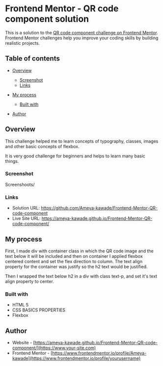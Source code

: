 # Frontend Mentor - QR code component solution

This is a solution to the [QR code component challenge on Frontend Mentor](https://www.frontendmentor.io/challenges/qr-code-component-iux_sIO_H). Frontend Mentor challenges help you improve your coding skills by building realistic projects. 

## Table of contents

- [Overview](#overview)

  - [Screenshot](#screenshot)
  - [Links](#links)

- [My process](#my-process)

  - [Built with](#built-with)

- [Author](#author)


## Overview

This challenge helped me to learn concepts of typography, classes, images
and other basic concepts of flexbox.

It is very good challenge for beginners and helps to learn many basic things.
### Screenshot

Screenshoots/

### Links

- Solution URL: https://github.com/Ameya-kawade/Frontend-Mentor-QR-code-component
- Live Site URL: https://ameya-kawade.github.io/Frontend-Mentor-QR-code-component/

## My process

  First, I made div with container class in which the QR code image and the text below it will be included and then on container I applied flexbox centered content and set the flex direction to column.
  The text align property for the container was justify so the h2 text 
  would be justified.
  
  Then I wrapped the text below h2 in a div with class text-p, and set it's text align property to center.

### Built with

- HTML 5
- CSS BASICS PROPERTIES
- Flexbox

## Author

- Website - [https://ameya-kawade.github.io/Frontend-Mentor-QR-code-component/](https://www.your-site.com)
- Frontend Mentor - [https://www.frontendmentor.io/profile/Ameya-kawade](https://www.frontendmentor.io/profile/yourusername)




